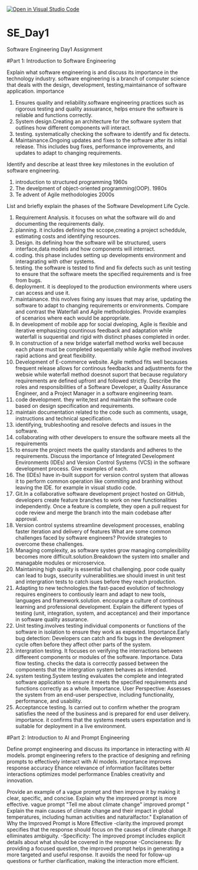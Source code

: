 [![Open in Visual Studio Code](https://classroom.github.com/assets/open-in-vscode-2e0aaae1b6195c2367325f4f02e2d04e9abb55f0b24a779b69b11b9e10269abc.svg)](https://classroom.github.com/online_ide?assignment_repo_id=15563182&assignment_repo_type=AssignmentRepo)
# SE_Day1
Software Engineering Day1 Assignment

#Part 1: Introduction to Software Engineering

Explain what software engineering is and discuss its importance in the technology industry.
software engineering is a branch of computer science that deals with the design, development, testing,maintainance of software application.
importance
1) Ensures quality and reliability.software engineering practices such as rigorous testing and quality assuarance, helps ensure the software is reliable and functions correctly.
2) System design.Creating an architecture for the software system that outlines how different components will interact.
3) testing. systematically checking the software to identify and fix detects.
4) Maintainance.Ongoing updates and fixes to the software after its initial release. This includes bug fixes, performance improvements, and updates to adapt to changing requirements.

Identify and describe at least three key milestones in the evolution of software engineering.
1) introduction to structured programming 1960s
2) The develpment of object-oriented programming(OOP). 1980s
3) Te advent of Agile methodologies 2000s

List and briefly explain the phases of the Software Development Life Cycle.
1) Requirement Analysis. it focuses on what the software will do and documenting the requirements daily.
2) planning. it includes defining the sccope,creating a project scheddule, estimating costs and identifying resources.
3) Design. its defining how the software will be structured, users interface,data models and how components will interract.
4) coding. this phase includes setting up developments environment and interagrating with other systems.
5) testing. the software is tested to find and fix defects such as unit testing to ensure that the software meets the specified requirements and is free from bugs.
6) deployment. it is deeployed to the production environments where users can access and use it.
7) maintainance. this nvolves fixing any issues that may arise, updating the software to adapt to changing requirements or environments.
Compare and contrast the Waterfall and Agile methodologies. Provide examples of scenarios where each would be appropriate.
1) In development of mobile app for social dveloping, Agile is flexible and iterative emphasizing countinous feedback and adaptation while waterfall is suquential and rigid with distinct phases completed in order.
2) In construction of a new bridge waterfall method works well because each phase must be completed sequentially while Agile method involves rapid actions and great flexibility.
3) Development of E-commerce website. Agile method fits well becauses frequent release allows for continous feedbacks and adjustments for the websie while waterfall method doesnot suport that because regulatory requirements are defined upfront and followed strictly.
Describe the roles and responsibilities of a Software Developer, a Quality Assurance Engineer, and a Project Manager in a software engineering team.
1) code development. they write,test and maintain the software code based on design specification and requirements.
2) maintain documentation related to the code such as comments, usage, instructions  and technical specification.
3) identifying, trubleshooting and resolve defects and issues in the software.
4) collaborating with other developers to ensure the software meets all the requirements
5) to ensure the project meets the quality standards and adheres to the requirements.
Discuss the importance of Integrated Development Environments (IDEs) and Version Control Systems (VCS) in the software development process. Give examples of each.
1) The (IDEs) have in-built support for version control system that allowas it to perform common operation like commiting and branhing without leaving the IDE. for example in visual studio code.
2) Git.In a collaborative software development project hosted on GitHub, developers create feature branches to work on new functionalities independently. Once a feature is complete, they open a pull request for code review and merge the branch into the main codebase after approval.
3) Version control systems streamline development processes, enabling faster iteration and delivery of features
What are some common challenges faced by software engineers? Provide strategies to overcome these challenges.
1) Managing complexity, as software systes grow managing complexibility becomes more difficult.solution.Breakdown the system into smaller and managable modules or microservice.
2) Maintaining high quality is essential but challenging. poor code quaity can lead to bugs, ssecurity vulnerabilities.we should invest in unit test and intergration tests to catch isues before they reach production.
3) Adapting to new technologies.the fast-paced evolution of technology requires engineers to contiously learn and adapt to new tools, languages and framework.solution. encourage a culture of continous learning and professional development.
Explain the different types of testing (unit, integration, system, and acceptance) and their importance in software quality assurance.
1) Unit testing.involves testing individual components or functions of the software in isolation to ensure they work as expexted. Importance.Early bug detection: Developers can catch and fix bugs in the development cycle often before they affect other parts of the system.
2) intergration testing. It focuses on verifying the interractions between differeent components or modules of the software. Importance. Data flow testing. checks the data is correcctly passed between the components that the intergration system behaves as intended.
3) system testing.System testing evaluates the complete and integrated software application to ensure it meets the specified requirements and functions correctly as a whole. Importance. User Perspective: Assesses the system from an end-user perspective, including functionality, performance, and usability.
4) Acceptancce testing. Is carried out to confirm whether the program satisfies the need of the business and is prepared for end user delivery. importance. it confirms that the systems meets users expextation and is suitable for deployment in a live environment.

#Part 2: Introduction to AI and Prompt Engineering


Define prompt engineering and discuss its importance in interacting with AI models.
prompt engineering refers to the practice of designing and refining prompts to effectively interact with AI models.
importance
improves response accuracy
Ehance relevance of information
facilitates better interactions
optimizes model performance
Enables creativity and innovation.

Provide an example of a vague prompt and then improve it by making it clear, specific, and concise. Explain why the improved prompt is more effective.
vague prompt
"Tell me about climate change"
improved prompt
" Explain the main causes of climate change and their impact in global temperatures, including human activities and naturalfactor."
Explanation of Why the Improved Prompt is More Effective
-clarity.the improved prompt specifies that the response should focus on the causes of climate change.It elliminates ambiguity.
-Specificity: The improved prompt includes explicit details about what should be covered in the response
-Conciseness: By providing a focused question, the improved prompt helps in generating a more targeted and useful response. It avoids the need for follow-up questions or further clarification, making the interaction more efficient.
